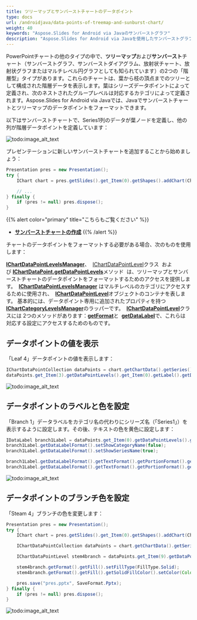 ```yaml
---
title: ツリーマップとサンバーストチャートのデータポイント
type: docs
url: /androidjava/data-points-of-treemap-and-sunburst-chart/
weight: 40
keywords: "Aspose.Slides for Android via Javaのサンバーストグラフ"
description: "Aspose.Slides for Android via Javaを使用したサンバーストグラフ、サンバーストダイアグラム、サンバーストチャート、放射状チャート、放射状グラフ、またはマルチレベル円グラフ。"
---
```


PowerPointチャートの他のタイプの中で、**ツリーマップ**および**サンバースト**チャート（サンバーストグラフ、サンバーストダイアグラム、放射状チャート、放射状グラフまたはマルチレベル円グラフとしても知られています）の2つの「階層型」タイプがあります。これらのチャートは、葉から枝の頂点までのツリーとして構成された階層データを表示します。葉はシリーズデータポイントによって定義され、次のネストされたグループレベルは対応するカテゴリによって定義されます。Aspose.Slides for Android via Javaでは、Javaでサンバーストチャートとツリーマップのデータポイントをフォーマットできます。

以下はサンバーストチャートで、Series1列のデータが葉ノードを定義し、他の列が階層データポイントを定義しています：

![todo:image_alt_text](https://lh6.googleusercontent.com/TSSU5O7SLOi5NZD9JaubhgGU1QU5tYKc23RQX_cal3tlz5TpOvsgUFLV_rHvruwN06ft1XYgsLhbeEDXzVqdAybPIbpfGy-lwoQf_ydxDwcjAeZHWfw61c4koXezAAlEeCA7x6BZ)

プレゼンテーションに新しいサンバーストチャートを追加することから始めましょう：

```java
Presentation pres = new Presentation();
try {
    IChart chart = pres.getSlides().get_Item(0).getShapes().addChart(ChartType.Sunburst, 100, 100, 450, 400);

    // ...
} finally {
    if (pres != null) pres.dispose();
}
```

{{% alert color="primary" title="こちらもご覧ください" %}} 
- [**サンバーストチャートの作成**](/slides/androidjava/adding-charts/#addingcharts-creatingsunburstchart)
{{% /alert %}}

チャートのデータポイントをフォーマットする必要がある場合、次のものを使用します：

[**IChartDataPointLevelsManager**](https://reference.aspose.com/slides/androidjava/com.aspose.slides/IChartDataPointLevelsManager)、 
[IChartDataPointLevel](https://reference.aspose.com/slides/androidjava/com.aspose.slides/IChartDataPointLevel)クラス 
および [**IChartDataPoint.getDataPointLevels**](https://reference.aspose.com/slides/androidjava/com.aspose.slides/IChartDataPoint#getDataPointLevels--)メソッド 
は、ツリーマップとサンバーストチャートのデータポイントをフォーマットするためのアクセスを提供します。 
[**IChartDataPointLevelsManager**](https://reference.aspose.com/slides/androidjava/com.aspose.slides/IChartDataPointLevelsManager)
はマルチレベルのカテゴリにアクセスするために使用され、 
[**IChartDataPointLevel**](https://reference.aspose.com/slides/androidjava/com.aspose.slides/IChartDataPointLevel)オブジェクトのコンテナを表します。
基本的には、データポイント専用に追加されたプロパティを持つ 
[**IChartCategoryLevelsManager**](https://reference.aspose.com/slides/androidjava/com.aspose.slides/IChartCategoryLevelsManager)のラッパーです。 
[**IChartDataPointLevel**](https://reference.aspose.com/slides/androidjava/com.aspose.slides/IChartDataPointLevel)クラスには
2つのメソッドがあります：[**getFormat**](https://reference.aspose.com/slides/androidjava/com.aspose.slides/IChartDataPointLevel#getFormat--)と 
[**getDataLabel**](https://reference.aspose.com/slides/androidjava/com.aspose.slides/IChartDataPointLevel#getLabel--)で、これらは
対応する設定にアクセスするためのものです。
## **データポイントの値を表示**
「Leaf 4」データポイントの値を表示します：

```java
IChartDataPointCollection dataPoints = chart.getChartData().getSeries().get_Item(0).getDataPoints();
dataPoints.get_Item(3).getDataPointLevels().get_Item(0).getLabel().getDataLabelFormat().setShowValue(true);
```

![todo:image_alt_text](https://lh6.googleusercontent.com/bKHMf5Bj37ZkMwUE1OfXjw7_CRmDhafhQOUuVWDmitwbtdkwD68ibWluY6Q1HQz_z2Q-BR_SBrBPZ_gID5bGH0PUqI5w37S22RT-ZZal6k7qIDstKntYi5QXS8z-SgpnsI78WGiu)

## **データポイントのラベルと色を設定**
「Branch 1」データラベルをカテゴリ名の代わりにシリーズ名（「Series1」）を表示するように設定します。その後、テキストの色を黄色に設定します：

```java
IDataLabel branch1Label = dataPoints.get_Item(0).getDataPointLevels().get_Item(0).getLabel();
branch1Label.getDataLabelFormat().setShowCategoryName(false);
branch1Label.getDataLabelFormat().setShowSeriesName(true);

branch1Label.getDataLabelFormat().getTextFormat().getPortionFormat().getFillFormat().setFillType(FillType.Solid);
branch1Label.getDataLabelFormat().getTextFormat().getPortionFormat().getFillFormat().getSolidFillColor().setColor(Color.YELLOW);
```

![todo:image_alt_text](https://lh6.googleusercontent.com/I9g0kewJnxkhUVlfSWRN39Ng-wzjWyRwF3yTbOD9HhLTLBt_sMJiEfDe7vOfqRNx89o9AVZsYTW3Vv_TIuj4EgM4_UEEi7zQ3jdvaO8FoG2JcsOqNRgbiE5HQZNz8xx_q9qdj8JQ)

## **データポイントのブランチ色を設定**
「Steam 4」ブランチの色を変更します：

```java
Presentation pres = new Presentation();
try {
    IChart chart = pres.getSlides().get_Item(0).getShapes().addChart(ChartType.Sunburst, 100, 100, 450, 400);

    IChartDataPointCollection dataPoints = chart.getChartData().getSeries().get_Item(0).getDataPoints();

    IChartDataPointLevel stem4branch = dataPoints.get_Item(9).getDataPointLevels().get_Item(1);

    stem4branch.getFormat().getFill().setFillType(FillType.Solid);
    stem4branch.getFormat().getFill().getSolidFillColor().setColor(Color.RED);

    pres.save("pres.pptx", SaveFormat.Pptx);
} finally {
    if (pres != null) pres.dispose();
}
```

![todo:image_alt_text](https://lh5.googleusercontent.com/Zll4cpQ5tTDdgwmJ4yuupolfGaANR8SWWTU3XaJav_ZVXVstV1pI1z1OFH-gov6FxPoDz1cxmMyrgjsdYGS24PlhaYa2daKzlNuL1a0xYcqEiyyO23AE6JMOLavWpvqA6SzOCA6_)